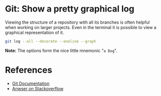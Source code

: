 # Git: Show a pretty graphical log

Viewing the structure of a repository with all its branches is often helpful when working on larger projects. Even in the terminal it is possible to view a graphical representation of it.

```bash
git log --all --decorate --oneline --graph
```

**Note:** The options form the nice little mnemonic "`a Dog`".

# References

- [Git Documentation](https://www.git-scm.com/docs/git-log)
- [Anwser on Stackoverflow](https://stackoverflow.com/a/35075021)